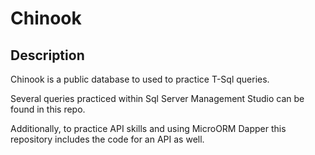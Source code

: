 # Chinook

## Description

Chinook is a public database to used to practice T-Sql queries.

Several queries practiced within Sql Server Management Studio can be found in this repo.

Additionally, to practice API skills and using MicroORM Dapper this repository includes the code for an API as well.